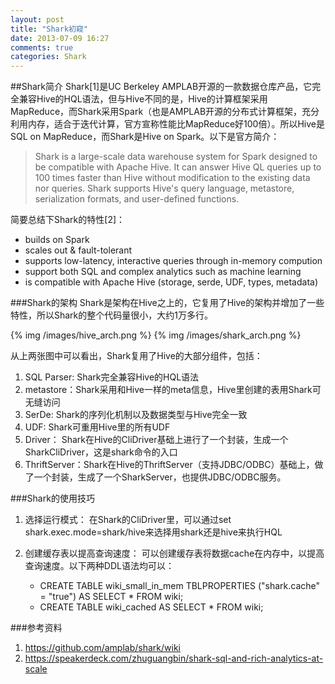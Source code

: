 ```yaml
---
layout: post
title: "Shark初窥"
date: 2013-07-09 16:27
comments: true
categories: Shark
---
```


##Shark简介
   Shark[1]是UC Berkeley AMPLAB开源的一款数据仓库产品，它完全兼容Hive的HQL语法，但与Hive不同的是，Hive的计算框架采用MapReduce，而Shark采用Spark（也是AMPLAB开源的分布式计算框架，充分利用内存，适合于迭代计算，官方宣称性能比MapReduce好100倍）。所以Hive是SQL on MapReduce，而Shark是Hive on Spark。以下是官方简介：

> Shark is a large-scale data warehouse system for Spark designed to be compatible with Apache Hive. It can answer Hive QL queries up to 100 times faster than Hive without modification to the existing data nor queries. Shark supports Hive's query language, metastore, serialization formats, and user-defined functions.

<!--more-->

简要总结下Shark的特性[2]：

* builds on Spark
* scales out & fault-tolerant
* supports low-latency, interactive queries through in-memory compution
* support both SQL and complex analytics such as machine learning
* is compatible with Apache Hive (storage, serde, UDF, types, metadata)

###Shark的架构
Shark是架构在Hive之上的，它复用了Hive的架构并增加了一些特性，所以Shark的整个代码量很小，大约1万多行。

{% img /images/hive_arch.png %}
{% img /images/shark_arch.png %}

从上两张图中可以看出，Shark复用了Hive的大部分组件，包括：

1. SQL Parser: Shark完全兼容Hive的HQL语法
2. metastore：Shark采用和Hive一样的meta信息，Hive里创建的表用Shark可无缝访问
3. SerDe: Shark的序列化机制以及数据类型与Hive完全一致
4. UDF: Shark可重用Hive里的所有UDF
5. Driver： Shark在Hive的CliDriver基础上进行了一个封装，生成一个SharkCliDriver，这是shark命令的入口
6. ThriftServer：Shark在Hive的ThriftServer（支持JDBC/ODBC）基础上，做了一个封装，生成了一个SharkServer，也提供JDBC/ODBC服务。

###Shark的使用技巧

1. 选择运行模式： 
   在Shark的CliDriver里，可以通过set shark.exec.mode=shark/hive来选择用shark还是hive来执行HQL
2. 创建缓存表以提高查询速度： 
   可以创建缓存表将数据cache在内存中，以提高查询速度。以下两种DDL语法均可以：

    * CREATE TABLE wiki_small_in_mem TBLPROPERTIES ("shark.cache" = "true") AS SELECT * FROM wiki;
    * CREATE TABLE wiki_cached AS SELECT * FROM wiki;



###参考资料
1. https://github.com/amplab/shark/wiki
2. https://speakerdeck.com/zhuguangbin/shark-sql-and-rich-analytics-at-scale

